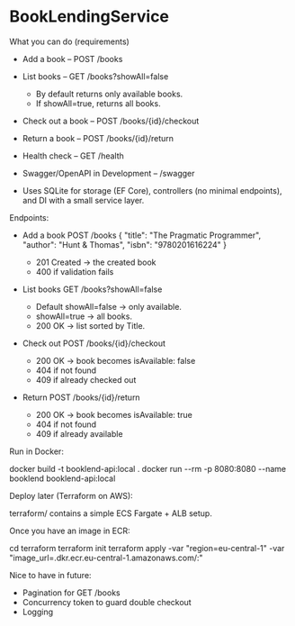 # BookLendingService

What you can do (requirements)

- Add a book – POST /books

- List books – GET /books?showAll=false
  - By default returns only available books.
  - If showAll=true, returns all books.

- Check out a book – POST /books/{id}/checkout

- Return a book – POST /books/{id}/return

- Health check – GET /health

- Swagger/OpenAPI in Development – /swagger

- Uses SQLite for storage (EF Core), controllers (no minimal endpoints), and DI with a small service layer.

Endpoints:

- Add a book POST /books
      {
        "title": "The Pragmatic Programmer",
        "author": "Hunt & Thomas",
        "isbn": "9780201616224"
      }
  - 201 Created -> the created book
  - 400 if validation fails

- List books GET /books?showAll=false
  - Default showAll=false -> only available.
  - showAll=true -> all books.
  - 200 OK -> list sorted by Title.

- Check out POST /books/{id}/checkout
  - 200 OK -> book becomes isAvailable: false
  - 404 if not found
  - 409 if already checked out

- Return POST /books/{id}/return
  - 200 OK → book becomes isAvailable: true
  - 404 if not found
  - 409 if already available

Run in Docker:

  docker build -t booklend-api:local .
  docker run --rm -p 8080:8080 --name booklend booklend-api:local

Deploy later (Terraform on AWS):

terraform/ contains a simple ECS Fargate + ALB setup.

Once you have an image in ECR:

  cd terraform
  terraform init
  terraform apply -var "region=eu-central-1" -var "image_url=<ACCOUNT>.dkr.ecr.eu-central-1.amazonaws.com/<repo>:<tag>"

Nice to have in future:
- Pagination for GET /books
- Concurrency token to guard double checkout
- Logging
